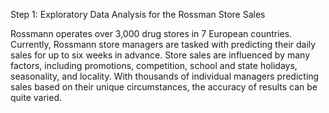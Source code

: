 Step 1: Exploratory Data Analysis for the Rossman Store Sales


Rossmann operates over 3,000 drug stores in 7 European countries. Currently, Rossmann store managers are tasked with predicting their daily sales 
for up to six weeks in advance.  Store sales are influenced by many factors, including promotions, competition, school and state holidays, seasonality, 
and locality. With thousands of individual managers predicting sales based on their unique circumstances, the accuracy of results can be quite varied.
